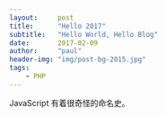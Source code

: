```yaml
---
layout:     post
title:      "Hello 2017"
subtitle:   "Hello World, Hello Blog"
date:       2017-02-09
author:     "paul"
header-img: "img/post-bg-2015.jpg"
tags:
    - PHP
---
```


JavaScript 有着很奇怪的命名史。
